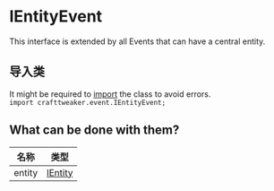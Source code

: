 # IEntityEvent

This interface is extended by all Events that can have a central entity.

## 导入类

It might be required to [import](/AdvancedFunctions/Import/) the class to avoid errors.  
`import crafttweaker.event.IEntityEvent;`

## What can be done with them?

| 名称     | 类型                                    |
| ------ | ------------------------------------- |
| entity | [IEntity](/Vanilla/Entities/IEntity/) |